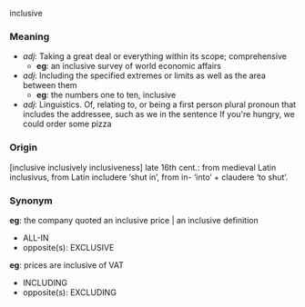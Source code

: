 inclusive
### Meaning
+ _adj_: Taking a great deal or everything within its scope; comprehensive
    + __eg__: an inclusive survey of world economic affairs
+ _adj_: Including the specified extremes or limits as well as the area between them
    + __eg__: the numbers one to ten, inclusive
+ _adj_: Linguistics. Of, relating to, or being a first person plural pronoun that includes the addressee, such as we in the sentence If you're hungry, we could order some pizza

### Origin

[inclusive inclusively inclusiveness] late 16th cent.: from medieval Latin inclusivus, from Latin includere ‘shut in’, from in- ‘into’ + claudere ‘to shut’.

### Synonym

__eg__: the company quoted an inclusive price | an inclusive definition

+ ALL-IN
+ opposite(s): EXCLUSIVE

__eg__: prices are inclusive of VAT

+ INCLUDING
+ opposite(s): EXCLUDING


